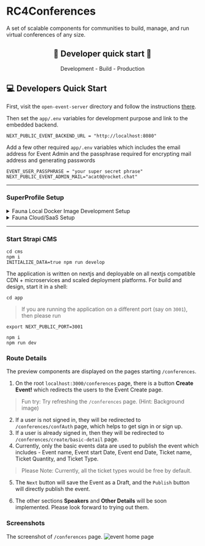 # RC4Conferences
A set of scalable components for communities to build, manage, and run virtual conferences of any size.

<h2 align='center'>🚀 Developer quick start 🚀</h2>
<p align='center'> Development - Build - Production </p>

## 💻 Developers Quick Start


First, visit the `open-event-server` directory and follow the instructions [there](./open-event-server/README.md).


Then set the `app/.env` variables for development purpose and link to the embedded backend.
```
NEXT_PUBLIC_EVENT_BACKEND_URL = "http://localhost:8080"
```
Add a few other required `app/.env` variables which includes the email address for Event Admin and the passphrase required for encrypting mail address and generating passwords
```
EVENT_USER_PASSPHRASE = "your super secret phrase"
NEXT_PUBLIC_EVENT_ADMIN_MAIL="acat0@rocket.chat"
```

<hr />

### SuperProfile Setup

<details>
<summary>Fauna Local Docker Image Development Setup</summary>

For setting up the local development copy of Fauna Superprofile please follow the instructions [here](./superprofile/README.md).

</details>

<details>
<summary>Fauna Cloud/SaaS Setup</summary>

For fauna cloud setup follow the instructions [here](./superprofile/cloud/README.md)

</details>
<hr />

### Start Strapi CMS
```
cd cms
npm i
INITIALIZE_DATA=true npm run develop
```

The application is written on nextjs and deployable on all nextjs compatible CDN + microservices and scaled deployment platforms. For build and design, start it in a shell:
```
cd app
```
> If you are running the application on a different port (say on `3001`), then please run
```
export NEXT_PUBLIC_PORT=3001
```

```
npm i
npm run dev
```

### Route Details

The preview components are displayed on the pages starting `/conferences`.

1. On the root `localhost:3000/conferences` page, there is a button **Create Event!** which redirects the users to the Event Create page.

>Fun try: Try refreshing the `/conferences` page. (Hint: Background image)

2. If a user is not signed in, they will be redirected to `/conferences/confAuth` page, which helps to get sign in or sign up.
3. If a user is already signed in, then they will be redirected to `/conferences/create/basic-detail` page. 
4. Currently, only the basic events data are used to publish the event which includes - Event name, Event start Date, Event end Date, Ticket name, Ticket Quantity, and Ticket Type.

> Please Note: Currently, all the ticket types would be free by default.

5. The `Next` button will save the Event as a Draft, and the `Publish` button will directly publish the event.

6. The other sections **Speakers** and **Other Details** will be soon implemented. Please look forward to trying out them.

### Screenshots
The screenshot of `/conferences` page.
<img src="https://user-images.githubusercontent.com/61188295/175766978-24a765d4-3d53-4eb9-8107-bee0569de380.png" alt="event home page">
